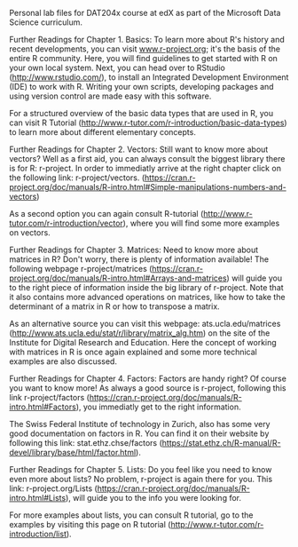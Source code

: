 Personal lab files for DAT204x course at edX as part of the Microsoft Data Science curriculum.

Further Readings for Chapter 1. Basics:
To learn more about R's history and recent developments, you can visit www.r-project.org; it's the basis of the entire R community. Here, you will find guidelines to get started with R on your own local system. Next, you can head over to RStudio (http://www.rstudio.com/), to install an Integrated Development Environment (IDE) to work with R. Writing your own scripts, developing packages and using version control are made easy with this software. 

For a structured overview of the basic data types that are used in R, you can visit R Tutorial (http://www.r-tutor.com/r-introduction/basic-data-types) to learn more about different elementary concepts.


Further Readings for Chapter 2. Vectors:
Still want to know more about vectors? Well as a first aid, you can always consult the biggest library there is for R: r-project. In order to immediatly arrive at the right chapter click on the following link: r-project/vectors. (https://cran.r-project.org/doc/manuals/R-intro.html#Simple-manipulations-numbers-and-vectors)

As a second option you can again consult R-tutorial (http://www.r-tutor.com/r-introduction/vector), where you will find some more examples on vectors. 


Further Readings for Chapter 3. Matrices:
Need to know more about matrices in R? Don't worry, there is plenty of information available!  The following webpage r-project/matrices (https://cran.r-project.org/doc/manuals/R-intro.html#Arrays-and-matrices) will guide you to the right piece of information inside the big library of r-project. Note that it also contains more advanced operations on matrices, like how to take the determinant of a matrix in R or how to transpose a matrix.

As an alternative source you can visit this webpage: ats.ucla.edu/matrices (http://www.ats.ucla.edu/stat/r/library/matrix_alg.htm) on the site of the Institute for Digital Research and Education. Here the concept of working with matrices in R is once again explained and some more technical examples are also discussed.


Further Readings for Chapter 4. Factors:
Factors are handy right? Of course you want to know more! As always a good source is r-project, following this link r-project/factors (https://cran.r-project.org/doc/manuals/R-intro.html#Factors), you immediatly get to the right information.

The Swiss Federal Institute of technology in Zurich, also has some very good documentation on factors in R. You can find it on their website by following this link: stat.ethz.chse/factors (https://stat.ethz.ch/R-manual/R-devel/library/base/html/factor.html). 


Further Readings for Chapter 5. Lists:
Do you feel like you need to know even more about lists? No problem, r-project is again there for you. This link: r-project.org/Lists (https://cran.r-project.org/doc/manuals/R-intro.html#Lists), will guide you to the info you were looking for. 

For more examples about lists, you can consult R tutorial, go to the examples by visiting this page on R tutorial (http://www.r-tutor.com/r-introduction/list). 
